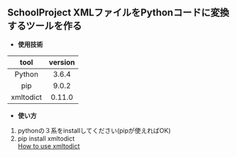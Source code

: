 ## SchoolProject XMLファイルをPythonコードに変換するツールを作る  

* **使用技術**  

|    tool      |   version    |
|:------------:|:------------:|
|    Python    |    3.6.4     |
|    pip       |    9.0.2     |
|  xmltodict   |    0.11.0     |

* **使い方**  
 1. pythonの３系をinstallしてください(pipが使えればOK)　
 2. pip install xmltodict  
[How to use xmltodict](https://github.com/martinblech/xmltodict)  
